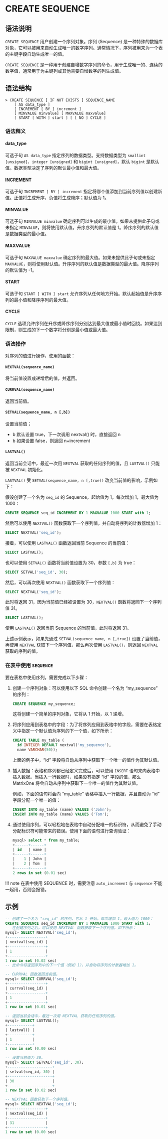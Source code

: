 # **CREATE SEQUENCE**

## **语法说明**

`CREATE SEQUENCE` 用户创建一个序列对象。序列 (Sequence) 是一种特殊的数据库对象，它可以被用来自动生成唯一的数字序列。通常情况下，序列被用来为一个表的主键字段自动生成唯一的值。

`CREATE SEQUENCE` 是一种用于创建自增数字序列的命令，用于生成唯一的、连续的数字值，通常用于为主键列或其他需要自增数字的列生成值。

## **语法结构**

```
> CREATE SEQUENCE [ IF NOT EXISTS ] SEQUENCE_NAME
    [ AS data_type ]
    [ INCREMENT [ BY ] increment ]
    [ MINVALUE minvalue] [ MAXVALUE maxvalue]
    [ START [ WITH ] start ] [ [ NO ] CYCLE ]
```

### 语法释义

#### data_type

可选子句 `AS data_type` 指定序列的数据类型。支持数据类型为 `smallint [unsigned]`、`integer [unsigned]` 和 `bigint [unsigned]`，默认 `bigint` 是默认值。数据类型决定了序列的默认最小值和最大值。

#### INCREMENT

可选子句 `INCREMENT [ BY ] increment` 指定将哪个值添加到当前序列值以创建新值。正值将生成升序，负值将生成降序；默认值为 1。

#### MINVALUE

可选子句 `MINVALUE minvalue` 确定序列可以生成的最小值。如果未提供此子句或未指定 `MINVALUE`，则将使用默认值。升序序列的默认值是 1。降序序列的默认值是数据类型的最小值。

#### MAXVALUE

可选子句 `MAXVALUE maxvalue` 确定序列的最大值。如果未提供此子句或未指定 `MAXVALUE`，则将使用默认值。升序序列的默认值是数据类型的最大值。降序序列的默认值为 -1。

#### START

可选子句 `START [ WITH ] start` 允许序列从任何地方开始。默认起始值是升序序列的最小值和降序序列的最大值。

#### CYCLE

`CYCLE` 选项允许序列在升序或降序序列分别达到最大值或最小值时回绕。如果达到限制，则生成的下一个数字将分别是最小值或最大值。

### 语法操作

对序列的值进行操作，使用的函数：

#### `NEXTVAL(sequence_name)`

将当前值设置成递增后的值，并返回。

#### `CURRVAL(sequence_name)`

返回当前值。

#### `SETVAL(sequence_name, n [,b])`

设置当前值；

- b 默认设置 true，下一次调用 nextval() 时，直接返回 n
- b 如果设置 false，则返回 n+increment

#### `LASTVAL()`

返回当前会话中，最近一次用 `NEXTVAL` 获取的任何序列的值，且 `LASTVAL()` 只能被 `NEXTVAL` 初始化。

`LASTVAL()` 受 `SETVAL(sequence_name, n [,true])` 改变当前值的影响，示例如下：

假设创建了一个名为 `seq_id` 的 Sequence，起始值为 1，每次增加 1，最大值为 1000：

```sql
CREATE SEQUENCE seq_id INCREMENT BY 1 MAXVALUE 1000 START with 1;
```

然后可以使用 `NEXTVAL()` 函数获取下一个序列值，并自动将序列的计数器增加 1：

```sql
SELECT NEXTVAL('seq_id');
```

接着，可以使用 `LASTVAL()` 函数返回当前 Sequence 的当前值：

```sql
SELECT LASTVAL();
```

也可以使用 `SETVAL()` 函数将当前值设置为 30，参数 `[,b]` 为 true：

```sql
SELECT SETVAL('seq_id', 30);
```

然后，可以再次使用 `NEXTVAL()` 函数获取下一个序列值：

```sql
SELECT NEXTVAL('seq_id');
```

此时将返回 31，因为当前值已经被设置为 30，`NEXTVAL()` 函数将返回下一个序列值 31。

```sql
SELECT LASTVAL();
```

使用 `LASTVAL()` 返回当前 Sequence 的当前值，此时将返回 31。

上述示例表示，如果先通过 `SETVAL(sequence_name, n [,true])` 设置了当前值，再使用 `NEXTVAL` 获取下一个序列值，那么再次使用 `LASTVAL()`，则返回 `NEXTVAL` 获取的序列的值。

### 在表中使用 `SEQUENCE`

要在表格中使用序列，需要完成以下步骤：

1. 创建一个序列对象：可以使用以下 SQL 命令创建一个名为 “my_sequence” 的序列：

    ```sql
    CREATE SEQUENCE my_sequence;
    ```

    这将创建一个简单的序列对象，它将从 1 开始，以 1 递增。

2. 将序列应用到表格中的字段：为了将序列应用到表格中的字段，需要在表格定义中指定一个默认值为序列的下一个值，如下所示：

    ```sql
    CREATE TABLE my_table (
      id INTEGER DEFAULT nextval('my_sequence'),
      name VARCHAR(50));
    ```

    上面的例子中，“id” 字段将自动从序列中获取下一个唯一的值作为其默认值。

3. 插入数据：表格和序列都已经定义完成后，可以使用 `INSERT` 语句来向表格中插入数据。当插入一行数据时，如果没有指定 “id” 字段的值，那么 MatrixOne 将会自动从序列中获取下一个唯一的值作为其默认值。

    例如，下面的语句将会向 “my_table” 表格中插入一行数据，并且自动为 “id” 字段分配一个唯一的值：

    ```sql
    INSERT INTO my_table (name) VALUES ('John');
    INSERT INTO my_table (name) VALUES ('Tom');
    ```

4. 通过使用序列，可以轻松地在表格中自动分配唯一的标识符，从而避免了手动分配标识符可能带来的错误。使用下面的语句进行查询验证：

    ```sql
    mysql> select * from my_table;
    +------+------+
    | id   | name |
    +------+------+
    |    1 | John |
    |    2 | Tom  |
    +------+------+
    2 rows in set (0.01 sec)
    ```

!!! note
    在表中使用 SEQUENCE 时，需要注意 `auto_increment` 与 `sequence` 不能一起用，否则会报错。

## **示例**

```sql
-- 创建了一个名为 "seq_id" 的序列，它从 1 开始，每次增加 1，最大值为 1000：
CREATE SEQUENCE seq_id INCREMENT BY 1 MAXVALUE 1000 START with 1;
-- 在创建序列之后，可以使用 NEXTVAL 函数获取下一个序列值，如下所示：
mysql> SELECT NEXTVAL('seq_id');
+-----------------+
| nextval(seq_id) |
+-----------------+
| 1               |
+-----------------+
1 row in set (0.02 sec)
-- 此命令将返回序列中的下一个值（例如 1），并自动将序列的计数器增加 1。

-- CURRVAL 函数返回当前值。
mysql> SELECT CURRVAL('seq_id');
+-----------------+
| currval(seq_id) |
+-----------------+
| 1               |
+-----------------+
1 row in set (0.01 sec)

-- 返回当前会话中，最近一次用 NEXTVAL 获取的任何序列的值。
mysql> SELECT LASTVAL();
+-----------+
| lastval() |
+-----------+
| 1         |
+-----------+
1 row in set (0.00 sec)

-- 设置当前值为 30。
mysql> SELECT SETVAL('seq_id', 30);
+--------------------+
| setval(seq_id, 30) |
+--------------------+
| 30                 |
+--------------------+
1 row in set (0.02 sec)

-- NEXTVAL 函数获取下一个序列值。
mysql> SELECT NEXTVAL('seq_id');
+-----------------+
| nextval(seq_id) |
+-----------------+
| 31              |
+-----------------+
1 row in set (0.00 sec)
```

